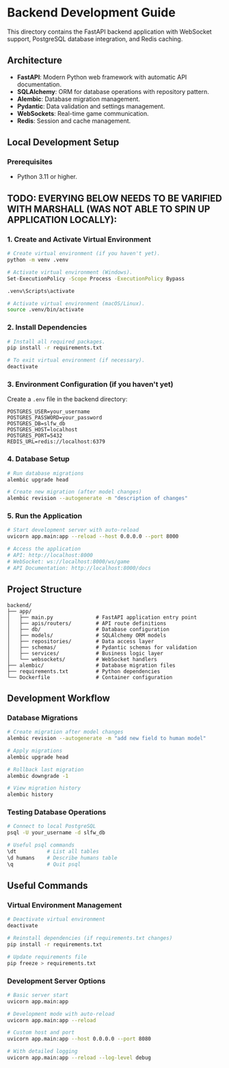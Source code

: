 # Backend Development Guide

This directory contains the FastAPI backend application with WebSocket support, PostgreSQL database integration, and Redis caching.

## Architecture

- **FastAPI**: Modern Python web framework with automatic API documentation.
- **SQLAlchemy**: ORM for database operations with repository pattern.
- **Alembic**: Database migration management.
- **Pydantic**: Data validation and settings management.
- **WebSockets**: Real-time game communication.
- **Redis**: Session and cache management.

## Local Development Setup

### Prerequisites

- Python 3.11 or higher.

## TODO: EVERYING BELOW NEEDS TO BE VARIFIED WITH MARSHALL (WAS NOT ABLE TO SPIN UP APPLICATION LOCALLY):

### 1. Create and Activate Virtual Environment

```bash
# Create virtual environment (if you haven't yet).
python -m venv .venv

# Activate virtual environment (Windows).
Set-ExecutionPolicy -Scope Process -ExecutionPolicy Bypass

.venv\Scripts\activate

# Activate virtual environment (macOS/Linux).
source .venv/bin/activate
```

### 2. Install Dependencies

```bash
# Install all required packages.
pip install -r requirements.txt
```

```bash
# To exit virtual environment (if necessary).
deactivate
```

### 3. Environment Configuration (if you haven't yet)

Create a `.env` file in the backend directory:

```env
POSTGRES_USER=your_username
POSTGRES_PASSWORD=your_password
POSTGRES_DB=slfw_db
POSTGRES_HOST=localhost
POSTGRES_PORT=5432
REDIS_URL=redis://localhost:6379
```

### 4. Database Setup

```bash
# Run database migrations
alembic upgrade head

# Create new migration (after model changes)
alembic revision --autogenerate -m "description of changes"
```

### 5. Run the Application

```bash
# Start development server with auto-reload
uvicorn app.main:app --reload --host 0.0.0.0 --port 8000

# Access the application
# API: http://localhost:8000
# WebSocket: ws://localhost:8000/ws/game
# API Documentation: http://localhost:8000/docs
```

## Project Structure

```
backend/
├── app/
│   ├── main.py              # FastAPI application entry point
│   ├── apis/routers/        # API route definitions
│   ├── db/                  # Database configuration
│   ├── models/              # SQLAlchemy ORM models
│   ├── repositories/        # Data access layer
│   ├── schemas/             # Pydantic schemas for validation
│   ├── services/            # Business logic layer
│   └── websockets/          # WebSocket handlers
├── alembic/                 # Database migration files
├── requirements.txt         # Python dependencies
└── Dockerfile               # Container configuration
```

## Development Workflow

### Database Migrations

```bash
# Create migration after model changes
alembic revision --autogenerate -m "add new field to human model"

# Apply migrations
alembic upgrade head

# Rollback last migration
alembic downgrade -1

# View migration history
alembic history
```

### Testing Database Operations

```bash
# Connect to local PostgreSQL
psql -U your_username -d slfw_db

# Useful psql commands
\dt          # List all tables
\d humans    # Describe humans table
\q           # Quit psql
```

## Useful Commands

### Virtual Environment Management

```bash
# Deactivate virtual environment
deactivate

# Reinstall dependencies (if requirements.txt changes)
pip install -r requirements.txt

# Update requirements file
pip freeze > requirements.txt
```

### Development Server Options

```bash
# Basic server start
uvicorn app.main:app

# Development mode with auto-reload
uvicorn app.main:app --reload

# Custom host and port
uvicorn app.main:app --host 0.0.0.0 --port 8080

# With detailed logging
uvicorn app.main:app --reload --log-level debug
```

